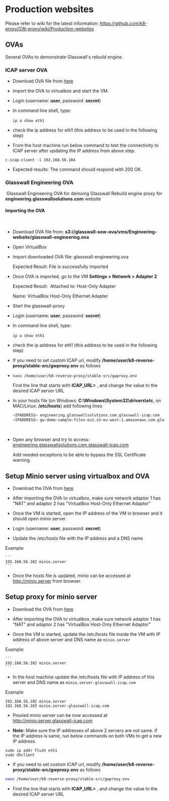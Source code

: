 # Production websites 

Please refer to wiki for the latest information: https://github.com/k8-proxy/GW-proxy/wiki/Production-websites


## OVAs

Several OVAs to demonstrate Glasswall's rebuild engine.

### ICAP server OVA

- Download OVA file from [here](https://glasswall-sow-ova.s3.amazonaws.com/vms/ICAP-Server/ubuntu.ova?X-Amz-Algorithm=AWS4-HMAC-SHA256&X-Amz-Credential=AKIA3NUU5XSYVTP3BV6R%2F20201116%2Fus-east-1%2Fs3%2Faws4_request&X-Amz-Date=20201116T133751Z&X-Amz-Expires=31536000&X-Amz-SignedHeaders=host&X-Amz-Signature=2dd3a33c8075d65eb371587ceb5b785789bfb5186660efb35c5f0de6f424d1ab)

- Import the OVA to virtualbox and start the VM.

- Login (username: **user**, password: **secret**)

- In command line shell, type:
  
  `ip a show eth1`
​
- check the ip address for eth1 (this address to be used in the following step)

- From the host machine run below command to test the connectivity to ICAP server after updating the IP address from above step.

```
c-icap-client -i 192.168.56.104
```

- Expected results: The command should respond with 200 OK.

### Glasswall Engineering OVA
​
Glasswall Engineering OVA for demoing Glasswall Rebuild engine proxy for **engineering.glasswallsolutions.com** website
​
#### Importing the OVA
​
- Download OVA file from: **s3://glasswall-sow-ova/vms/Engineering-website/glasswall-engineering.ova**
- Open VirtualBox
- Import downloaded OVA file: glasswall-engineering.ova
    
     Expected Result: File is successfully imported
​
- Once OVA is imported, go to the VM **Settings > Network > Adapter 2** 


    Expected Result: 
    ​
    Attached to: Host-Only Adapter

    Name: VirtualBox Host-Only Ethernet Adapter
​
- Start the glasswall-proxy
​
- Login (username: **user**, password: **secret**)
​
- In command line shell, type:
  
  `ip a show eth1`
​

- check the ip address for eth1 (this address to be used in the following step)
​
- If you need to set custom ICAP url, modify **/home/user/k8-reverse-proxy/stable-src/gwproxy.env** as follows
​
- ```bash
  nano /home/user/k8-reverse-proxy/stable-src/gwproxy.env
  ```
  
  Find the line that starts with **ICAP_URL=** , and change the value to the desired ICAP server URL 
​​
- In your hosts file (on Windows: **C:\Windows\System32\drivers\etc**, on MAC/Linux: **/etc/hosts**) add following lines
  
  ```bash
  <IPADDRESS> engineering.glasswallsolutions.com.glasswall-icap.com
  <IPADDRESS> gw-demo-sample-files-eu1.s3-eu-west-1.amazonaws.com.glasswall-icap.com
  ```
​
- Open any browser and try to access: [engineering.glasswallsolutions.com.glasswall-icap.com](https://engineering.glasswallsolutions.com.glasswall-icap.com)
  
  Add needed exceptions to be able to bypass the SSL Certificate warning.


## Setup Minio server using virtualbox and OVA

- Download the OVA from [here](https://glasswall-sow-ova.s3.eu-west-1.amazonaws.com/vms/Minio-Server/minio_server.ova?X-Amz-Algorithm=AWS4-HMAC-SHA256&X-Amz-Credential=AKIA3NUU5XSYW4UDSC6T%2F20201116%2Feu-west-1%2Fs3%2Faws4_request&X-Amz-Date=20201116T095417Z&X-Amz-Expires=604740&X-Amz-SignedHeaders=host&X-Amz-Signature=15e1d91a6ac7b149ef2d92ef99928f4101c6a5a11e340c1c666bad6362397f88)

- After importing the OVA to virtualbox, make sure network adaptor 1 has "NAT" and adaptor 2 has "VirtualBox Host-Only Ethernet Adaptor"

- Once the VM is started, open the IP address of the VM in browser and it should open minio server.

- Login (username: **user**, password: **secret**)

- Update the /etc/hosts file with the IP address and a DNS name

Example:

    ```
    192.168.56.102 minio.server
    ```

- Once the hosts file is updated, minio can be accessed at http://minio.server from browser.

## Setup proxy for minio server

- Download the OVA from [here](https://glasswall-sow-ova.s3.eu-west-1.amazonaws.com/vms/Minio-Server/minio_proxy.ova?X-Amz-Algorithm=AWS4-HMAC-SHA256&X-Amz-Credential=AKIA3NUU5XSYW4UDSC6T%2F20201116%2Feu-west-1%2Fs3%2Faws4_request&X-Amz-Date=20201116T095741Z&X-Amz-Expires=604740&X-Amz-SignedHeaders=host&X-Amz-Signature=65c8d8ebe4e79374a5cbb84df7c277b8fb9b848977e67ea6bf4f50e9cc5d41ec)

- After importing the OVA to virtualbox, make sure network adaptor 1 has "NAT" and adaptor 2 has "VirtualBox Host-Only Ethernet Adaptor"

- Once the VM is started, update the /etc/hosts file inside the VM with IP address of above server and DNS name as `minio.server`

Example:

    ```
    192.168.56.102 minio.server
    ```

- In the host machine update the /etc/hosts file with IP address of this server and DNS name as `minio.server.glasswall-icap.com`

Example:

```
192.168.56.102 minio.server
192.168.56.103 minio.server.glasswall-icap.com
```

- Proxied minio server can be now accessed at http://minio.server.glasswall-icap.com

- **Note:** Make sure the IP addresses of above 2 servers are not same. If the IP address is same, run below commands on both VMs to get a new IP address.

```
sudo ip addr flush eth1
sudo dhclient
```

- If you need to set custom ICAP url, modify **/home/user/k8-reverse-proxy/stable-src/gwproxy.env** as follows
​
```bash
nano /home/user/k8-reverse-proxy/stable-src/gwproxy.env
```
  
-  Find the line that starts with **ICAP_URL=** , and change the value to the desired ICAP server URL 
​
